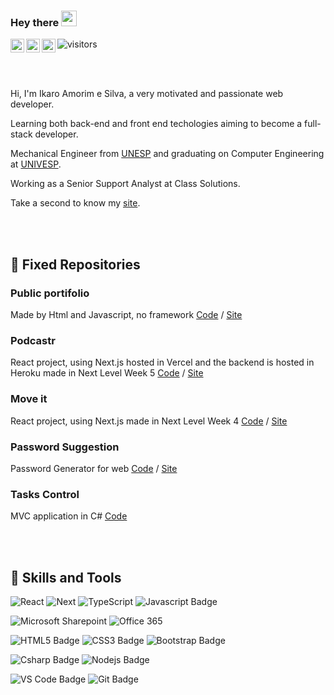 ### Hey there <img src="https://media.giphy.com/media/hvRJCLFzcasrR4ia7z/giphy.gif" width="25px">

<a href="https://www.linkedin.com/in/ikaroamorimesilva/">
  <img align="left" alt="Ikaro's Linkedin" width="22px" src="https://raw.githubusercontent.com/peterthehan/peterthehan/master/assets/linkedin.svg" />
</a>
<a href="https://twitter.com/ikaroamorim">
  <img align="left" alt="Ikaro's Twitter" width="22px" src="https://raw.githubusercontent.com/peterthehan/peterthehan/master/assets/twitter.svg" />
</a>
<a href="https://www.facebook.com/ikaro.amorimesilva/">
  <img align="left" alt="Ikaro's Facebook" width="22px" src="https://raw.githubusercontent.com/peterthehan/peterthehan/master/assets/facebook.svg" />
</a>

![visitors](https://visitor-badge.glitch.me/badge?page_id=ikaroamorim.ikaroamorim)

<br/><br/>

Hi, I'm Ikaro Amorim e Silva, a very motivated and passionate web developer.

Learning both back-end and front end techologies aiming to become a full-stack developer.

Mechanical Engineer from [UNESP](https://www2.unesp.br/) and graduating on Computer Engineering at [UNIVESP](https://univesp.br/).

Working as a Senior Support Analyst at Class Solutions.

Take a second to know my [site](https://ikaroamorim.github.io/).
 
<br/><br/>

## 📌 Fixed Repositories

### Public portifolio
Made by Html and Javascript, no framework
[Code](https://github.com/ikaroamorim/ikaroamorim.github.io) / 
[Site](https://ikaroamorim.github.io/)

### Podcastr
React project, using Next.js hosted in Vercel and the backend is hosted in Heroku made in Next Level Week 5
[Code](https://github.com/ikaroamorim/Podcastr) / 
[Site](https://podcastr-o05szcn7y-ikaroamorim.vercel.app/)

### Move it
React project, using Next.js made in Next Level Week 4
[Code](https://github.com/ikaroamorim/moveit-next) / 
[Site](https://moveit-next-gy4qd0rgb-ikaroamorim.vercel.app/)

### Password Suggestion
Password Generator for web
[Code](https://github.com/ikaroamorim/PasswordSuggestion) / 
[Site](https://ikaroamorim.github.io/PasswordSuggestion/)

### Tasks Control
MVC application in C#
[Code](https://github.com/ikaroamorim/ControleTarefas)


<br/><br/>

## 🎯 Skills and Tools
<!-- Web Development -->
![React](https://img.shields.io/badge/React-informational?style=flat&logo=React&logoColor=black&color=61DAFB)
![Next](https://img.shields.io/badge/Next.js-informational?style=flat&logo=next-dot-js&logoColor=white&color=000000)
![TypeScript](https://img.shields.io/badge/TypeScript-informational?style=flat&logo=typescript&logoColor=white&color=3178c6)
![Javascript Badge](https://img.shields.io/badge/Javascript-informational?style=flat&logo=JavaScript&logoColor=black&color=F7DF1E)

![Microsoft Sharepoint](https://img.shields.io/badge/Sharepoint-informational?style=flat&logo=microsoft-sharepoint&logoColor=white&color=0078D4)
![Office 365](https://img.shields.io/badge/Office365-informational?style=flat&logo=microsoft-office&logoColor=white&color=D83B01)

![HTML5 Badge](https://img.shields.io/badge/HTML5-informational?style=flat&logo=HTML5&logoColor=white&color=E34F26)
![CSS3 Badge](https://img.shields.io/badge/CSS3-informational?style=flat&logo=CSS3&logoColor=white&color=1572B6)
![Bootstrap Badge](https://img.shields.io/badge/Bootstrap-informational?style=flat&logo=Bootstrap&logoColor=white&color=7952B3)

![Csharp Badge](https://img.shields.io/badge/Csharp-informational?style=flat&logo=c-sharp&logoColor=white&color=239120)
![Nodejs Badge](https://img.shields.io/badge/Node.js-informational?style=flat&logo=Node-dot-js&logoColor=white&color=339933)

![VS Code Badge](https://img.shields.io/badge/VS_Code-informational?style=flat&logo=Visual-Studio-Code&logoColor=white&color=007ACC)
![Git Badge](https://img.shields.io/badge/Git-informational?style=flat&logo=Git&logoColor=white&color=F05032)

